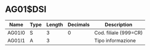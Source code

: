 # AG01$DSI

| Name   | Type | Length | Decimals | Description           |
| ------ | ---- | ------ | -------- | --------------------- |
| AG01I0 | S    | 3      | 0        | Cod. filiale (999=CR) |
| AG01I1 | A    | 3      |          | Tipo informazione     |

